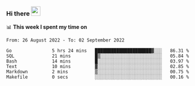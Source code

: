 ### Hi there <a href="https://www.gautamkrishnar.com/"><img src="https://media.giphy.com/media/hvRJCLFzcasrR4ia7z/giphy.gif" width="25px"></a>

📊 **This week I spent my time on**

<!--START_SECTION:waka-->

```text
From: 26 August 2022 - To: 02 September 2022

Go               5 hrs 24 mins   █████████████████████▓░░░   86.31 %
SQL              21 mins         █▒░░░░░░░░░░░░░░░░░░░░░░░   05.84 %
Bash             14 mins         █░░░░░░░░░░░░░░░░░░░░░░░░   03.97 %
Text             10 mins         ▓░░░░░░░░░░░░░░░░░░░░░░░░   02.85 %
Markdown         2 mins          ▒░░░░░░░░░░░░░░░░░░░░░░░░   00.75 %
Makefile         0 secs          ░░░░░░░░░░░░░░░░░░░░░░░░░   00.16 %
```

<!--END_SECTION:waka-->
